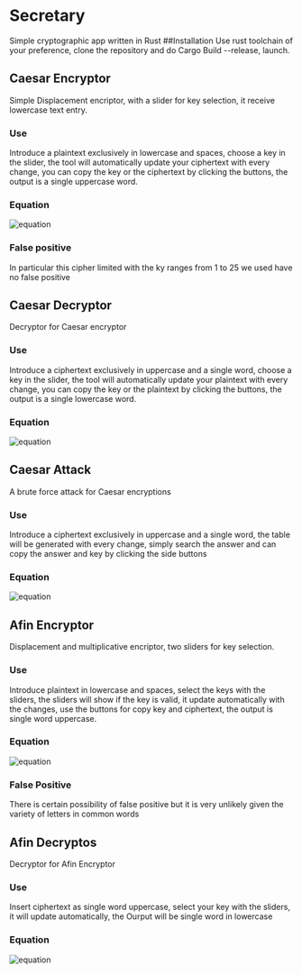 # Secretary
Simple cryptographic app written in Rust
##Installation
Use rust toolchain of your preference, clone the repository and do Cargo Build --release, launch.
## Caesar Encryptor
Simple Displacement encriptor, with a slider for key selection, it receive lowercase text entry.
### Use
Introduce a plaintext exclusively in lowercase and spaces, choose a key in the slider, the tool will automatically update your ciphertext with every change, you can copy the key or the ciphertext by clicking the buttons, the output is a single uppercase word.
### Equation
![equation](https://latex.codecogs.com/svg.image?f_k(x)&space;=&space;(x&space;&plus;&space;k)&space;%&space;26)
### False positive
In particular this cipher limited with the ky ranges from 1 to 25 we used have no false positive
## Caesar Decryptor
Decryptor for Caesar encryptor
### Use
Introduce a ciphertext exclusively in uppercase and a single word, choose a key in the slider, the tool will automatically update your plaintext with every change, you can copy the key or the plaintext by clicking the buttons, the output is a single lowercase word.
### Equation
![equation](https://latex.codecogs.com/svg.image?f_k(x)&space;=&space;(x&space;-&space;k)&space;%&space;26)
## Caesar Attack
A brute force attack for Caesar encryptions
### Use
Introduce a ciphertext exclusively in uppercase and a single word, the table will be generated with every change, simply search the answer and can copy the answer and key by clicking the side buttons
### Equation
![equation](https://latex.codecogs.com/svg.image?A&space;=&space;\{(k,&space;f_k(x)):&space;0&space;<&space;k&space;<&space;26\})
## Afin Encryptor
Displacement and multiplicative encriptor, two sliders for key selection.
### Use
Introduce plaintext in lowercase and spaces, select the keys with the sliders, the sliders will show if the key is valid, it update automatically with the changes,
use the buttons for copy key and ciphertext, the output is single word uppercase.
### Equation
![equation](https://latex.codecogs.com/svg.image?f_{k_1k_2}(x)=&space;(x&space;*&space;k_1&space;&plus;&space;k_2)&space;%&space;26)
### False Positive
There is certain possibility of false positive but it is very unlikely given the variety of letters in common words
## Afin Decryptos
Decryptor for Afin Encryptor
### Use
Insert ciphertext as single word uppercase, select your key with the sliders, it will update automatically, the Ourput will be single word in lowercase
### Equation
![equation](https://latex.codecogs.com/svg.image?f_{k_1k_2}(x)=&space;((x&space;-&space;k_2)&space;*&space;k_1^{-1})&space;%&space;26)
